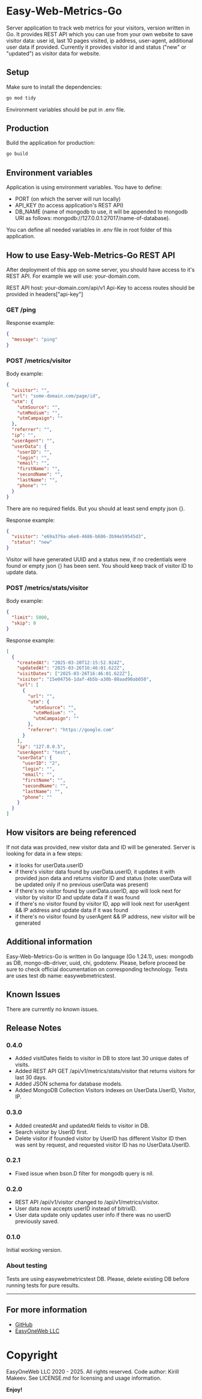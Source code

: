 # Easy-Web-Metrics-Go

Server application to track web metrics for your visitors, version written in Go. It provides REST API which you can use from your own website to save visitor data: user id, last 10 pages visited, ip address, user-agent, additional user data if provided. Currently it provides visitor id and status ("new" or "updated") as visitor data for website.

## Setup

Make sure to install the dependencies:

```bash
go mod tidy
```

Environment variables should be put in .env file.

## Production

Build the application for production:

```bash
go build
```

## Environment variables

Application is using environment variables. You have to define:

- PORT (on which the server will run locally)
- API_KEY (to access application's REST API)
- DB_NAME (name of mongodb to use, it will be appended to mongodb URI as follows: mongodb://127.0.0.1:27017/name-of-database).

You can define all needed variables in .env file in root folder of this application.

## How to use Easy-Web-Metrics-Go REST API

After deployment of this app on some server, you should have access to it's REST API. For example we will use: your-domain.com.

REST API host: your-domain.com/api/v1
Api-Key to access routes should be provided in headers["api-key"]

### GET /ping

Response example:

```json
{
  "message": "ping"
}
```

### POST /metrics/visitor

Body example:

```json
{
  "visitor": "",
  "url": "some-domain.com/page/id",
  "utm": {
    "utmSource": "",
    "utmMedium": "",
    "utmCampaign": ""
  },
  "referrer": "",
  "ip": "",
  "userAgent": "",
  "userData": {
    "userID": "",
    "login": "",
    "email": "",
    "firstName": "",
    "secondName": "",
    "lastName": "",
    "phone": ""
  }
}
```

There are no required fields. But you should at least send empty json {}.

Response example:

```json
{
  "visitor": "e69a379a-a6e8-4686-b686-3b94e59545d3",
  "status": "new"
}
```

Visitor will have generated UUID and a status new, if no credentials were found or empty json {} has been sent. You should keep track of visitor ID to update data.

### POST /metrics/stats/visitor

Body example:

```json
{
  "limit": 5000,
  "skip": 0
}
```

Response example:

```json
[
  {
    "createdAt": "2025-03-20T12:15:52.924Z",
    "updatedAt": "2025-03-26T16:46:01.622Z",
    "visitDates": ["2025-03-26T16:46:01.622Z"],
    "visitor": "15e04756-1daf-4b5b-a30b-80aad90ab050",
    "url": [
      {
        "url": "",
        "utm": {
          "utmSource": "",
          "utmMedium": "",
          "utmCampaign": ""
        },
        "referrer": "https://google.com"
      }
    ],
    "ip": "127.0.0.5",
    "userAgent": "test",
    "userData": {
      "userID": "2",
      "login": "",
      "email": "",
      "firstName": "",
      "secondName": "",
      "lastName": "",
      "phone": ""
    }
  }
]
```

## How visitors are being referenced

If not data was provided, new visitor data and ID will be generated. Server is looking for data in a few steps:

- it looks for userData.userID
- if there's visitor data found by userData.userID, it updates it with provided json data and returns visitor ID and status (note: userData will be updated only if no previous userData was present)
- if there's no visitor found by userData.userID, app will look next for visitor by visitor ID and update data if it was found
- if there's no visitor found by visitor ID, app will look next for userAgent && IP address and update data if it was found
- if there's no visitor found by userAgent && IP address, new visitor will be generated

## Additional information

Easy-Web-Metrics-Go is written in Go language (Go 1.24.1), uses: mongodb as DB, mongo-db-driver, uuid, chi, godotenv. Please, before proceed be sure to check official documentation on corresponding technology. Tests are uses test db name: easywebmetricstest.

## Known Issues

There are currently no known issues.

## Release Notes

### 0.4.0

- Added visitDates fields to visitor in DB to store last 30 unique dates of visits.
- Added REST API GET /api/v1/metrics/stats/visitor that returns visitors for last 30 days.
- Added JSON schema for database models.
- Added MongoDB Collection Visitors indexes on UserData.UserID, Visitor, IP.

### 0.3.0

- Added createdAt and updatedAt fields to visitor in DB.
- Search visitor by UserID first.
- Delete visitor if founded visitor by UserID has different Visitor ID then was sent by request, and requested visitor ID has no UserData.UserID.

### 0.2.1

- Fixed issue when bson.D filter for mongodb query is nil.

### 0.2.0

- REST API /api/v1/visitor changed to /api/v1/metrics/visitor.
- User data now accepts userID instead of bitrixID.
- User data update only updates user info if there was no userID previously saved.

### 0.1.0

Initial working version.

### About testing

Tests are using easywebmetricstest DB. Please, delete existing DB before running tests for pure results.

---

## For more information

- [GitHub](https://github.com/ikirja/easy-web-metrics-go)
- [EasyOneWeb LLC](https://easyoneweb.ru)

# Copyright

EasyOneWeb LLC 2020 - 2025. All rights reserved. Code author: Kirill Makeev. See LICENSE.md for licensing and usage information.

**Enjoy!**
